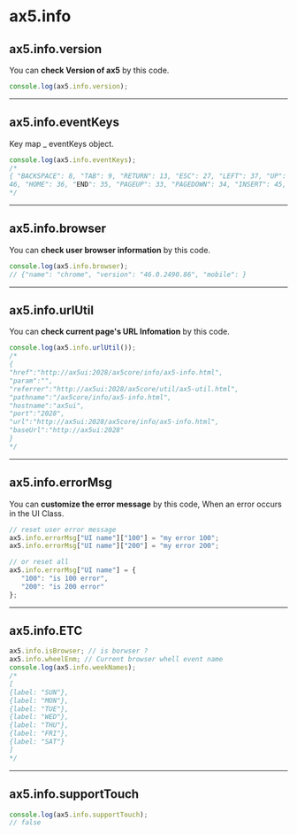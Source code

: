# ax5.info

## ax5.info.version
You can **check Version of ax5** by this code.
```js   
console.log(ax5.info.version);
```
---
## ax5.info.eventKeys
Key map _ eventKeys object.
```js   
console.log(ax5.info.eventKeys);
/*
{ "BACKSPACE": 8, "TAB": 9, "RETURN": 13, "ESC": 27, "LEFT": 37, "UP": 38, "RIGHT": 39, "DOWN": 40, "DELETE":
46, "HOME": 36, "END": 35, "PAGEUP": 33, "PAGEDOWN": 34, "INSERT": 45, "SPACE": 32 }
*/
```
---
## ax5.info.browser
You can **check user browser information** by this code.
```js
console.log(ax5.info.browser);
// {"name": "chrome", "version": "46.0.2490.86", "mobile": }
```
---
## ax5.info.urlUtil
You can **check current page's URL Infomation** by this code.
```js
console.log(ax5.info.urlUtil());
/*
{
"href":"http://ax5ui:2028/ax5core/info/ax5-info.html",
"param":"",
"referrer":"http://ax5ui:2028/ax5core/util/ax5-util.html",
"pathname":"/ax5core/info/ax5-info.html",
"hostname":"ax5ui",
"port":"2028",
"url":"http://ax5ui:2028/ax5core/info/ax5-info.html",
"baseUrl":"http://ax5ui:2028"
}
*/
```
---
## ax5.info.errorMsg
You can **customize the error message** by this code, When an error occurs in the UI Class.
```js
// reset user error message
ax5.info.errorMsg["UI name"]["100"] = "my error 100";
ax5.info.errorMsg["UI name"]["200"] = "my error 200";

// or reset all
ax5.info.errorMsg["UI name"] = {
   "100": "is 100 error",
   "200": "is 200 error"
};
```
---
## ax5.info.ETC
```js
ax5.info.isBrowser; // is borwser ?
ax5.info.wheelEnm; // Current browser whell event name
console.log(ax5.info.weekNames);
/*
[
{label: "SUN"},
{label: "MON"},
{label: "TUE"},
{label: "WED"},
{label: "THU"},
{label: "FRI"},
{label: "SAT"}
]
*/
```
---
## ax5.info.supportTouch
```js
console.log(ax5.info.supportTouch);
// false
```